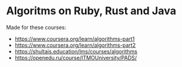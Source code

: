 # Algoritms on Ruby, Rust and Java

Made for these courses:

- https://www.coursera.org/learn/algorithms-part1
- https://www.coursera.org/learn/algorithms-part2
- https://shultais.education/lms/courses/algorithms
- https://openedu.ru/course/ITMOUniversity/PADS/
